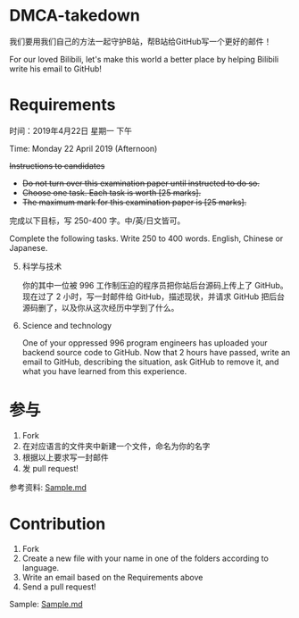# DMCA-takedown

我们要用我们自己的方法一起守护B站，帮B站给GitHub写一个更好的邮件！

For our loved Bilibili, let's make this world a better place by helping Bilibili write his email to GitHub!

# Requirements

时间：2019年4月22日 星期一 下午

Time: Monday 22 April 2019 (Afternoon)

~~Instructions to candidates~~
* ~~Do not turn over this examination paper until instructed to do so.~~
* ~~Choose one task. Each task is worth [25 marks].~~
* ~~The maximum mark for this examination paper is [25 marks].~~

完成以下目标，写 250-400 字。中/英/日文皆可。

Complete the following tasks. Write 250 to 400 words. English, Chinese or Japanese.

5. 科学与技术

   你的其中一位被 996 工作制压迫的程序员把你站后台源码上传上了 GitHub。现在过了 2 小时，写一封邮件给 GitHub，描述现状，并请求 GitHub 把后台源码删了，以及你从这次经历中学到了什么。

5. Science and technology

   One of your oppressed 996 program engineers has uploaded your backend source code to GitHub. Now that 2 hours have passed, write an email to GitHub, describing the situation, ask GitHub to remove it, and what you have learned from this experience.


# 参与

1. Fork
2. 在对应语言的文件夹中新建一个文件，命名为你的名字
3. 根据以上要求写一封邮件
4. 发 pull request!

参考资料: [Sample.md](Sample.md)

# Contribution

1. Fork
2. Create a new file with your name in one of the folders according to language.
3. Write an email based on the Requirements above
4. Send a pull request!

Sample: [Sample.md](Sample.md)

